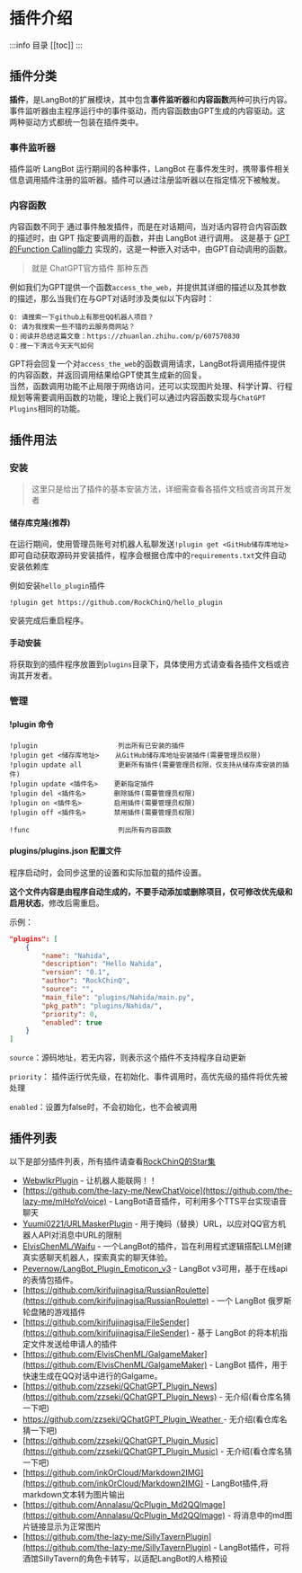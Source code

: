 # 插件介绍

:::info 目录
[[toc]]
:::

## 插件分类

**插件**，是LangBot的扩展模块，其中包含**事件监听器**和**内容函数**两种可执行内容。事件监听器由主程序运行中的事件驱动，而内容函数由GPT生成的内容驱动。这两种驱动方式都统一包装在插件类中。

### 事件监听器

插件监听 LangBot 运行期间的各种事件，LangBot 在事件发生时，携带事件相关信息调用插件注册的监听器。插件可以通过注册监听器以在指定情况下被触发。

### 内容函数

内容函数不同于 通过事件触发插件，而是在对话期间，当对话内容符合内容函数的描述时，由 GPT 指定要调用的函数，并由 LangBot 进行调用。
这是基于 [GPT的Function Calling能力](https://platform.openai.com/docs/guides/gpt/function-calling) 实现的，这是一种嵌入对话中，由GPT自动调用的函数。

> 就是 ChatGPT官方插件 那种东西

例如我们为GPT提供一个函数`access_the_web`，并提供其详细的描述以及其参数的描述，那么当我们在与GPT对话时涉及类似以下内容时：

```
Q: 请搜索一下github上有那些QQ机器人项目？
Q: 请为我搜索一些不错的云服务商网站？
Q：阅读并总结这篇文章：https://zhuanlan.zhihu.com/p/607570830
Q：搜一下清远今天天气如何
```

GPT将会回复一个对`access_the_web`的函数调用请求，LangBot将调用插件提供的内容函数，并返回调用结果给GPT使其生成新的回复。  
当然，函数调用功能不止局限于网络访问，还可以实现图片处理、科学计算、行程规划等需要调用函数的功能，理论上我们可以通过内容函数实现与`ChatGPT Plugins`相同的功能。

## 插件用法

### 安装

> 这里只是给出了插件的基本安装方法，详细需查看各插件文档或咨询其开发者

#### 储存库克隆(推荐)

在运行期间，使用管理员账号对机器人私聊发送`!plugin get <GitHub储存库地址>`即可自动获取源码并安装插件，程序会根据仓库中的`requirements.txt`文件自动安装依赖库  

例如安装`hello_plugin`插件
```
!plugin get https://github.com/RockChinQ/hello_plugin
```

安装完成后重启程序。

#### 手动安装

将获取到的插件程序放置到`plugins`目录下，具体使用方式请查看各插件文档或咨询其开发者。

### 管理

#### !plugin 命令

```
!plugin                    列出所有已安装的插件
!plugin get <储存库地址>    从GitHub储存库地址安装插件(需要管理员权限)
!plugin update all         更新所有插件(需要管理员权限，仅支持从储存库安装的插件)
!plugin update <插件名>    更新指定插件
!plugin del <插件名>       删除插件(需要管理员权限)
!plugin on <插件名>        启用插件(需要管理员权限)
!plugin off <插件名>       禁用插件(需要管理员权限)

!func                      列出所有内容函数
```

#### plugins/plugins.json 配置文件

程序启动时，会同步这里的设置和实际加载的插件设置。

**这个文件内容是由程序自动生成的，不要手动添加或删除项目，仅可修改优先级和启用状态**，修改后需重启。

示例：

```json
"plugins": [
    {
        "name": "Nahida",
        "description": "Hello Nahida",
        "version": "0.1",
        "author": "RockChinQ",
        "source": "",   
        "main_file": "plugins/Nahida/main.py",
        "pkg_path": "plugins/Nahida/",
        "priority": 0,  
        "enabled": true   
    }
]
```

`source`：源码地址，若无内容，则表示这个插件不支持程序自动更新

`priority`： 插件运行优先级，在初始化、事件调用时，高优先级的插件将优先被处理

`enabled`：设置为false时，不会初始化，也不会被调用

## 插件列表

以下是部分插件列表，所有插件请查看[RockChinQ的Star集](https://github.com/stars/RockChinQ/lists/qchatgpt-%E6%8F%92%E4%BB%B6)

- [WebwlkrPlugin](https://github.com/RockChinQ/WebwlkrPlugin) - 让机器人能联网！！
- [https://github.com/the-lazy-me/NewChatVoice](https://github.com/the-lazy-me/miHoYoVoice) - LangBot语音插件，可利用多个TTS平台实现语音聊天
- [Yuumi0221/URLMaskerPlugin](https://github.com/Yuumi0221/URLMaskerPlugin) - 用于掩码（替换）URL，以应对QQ官方机器人API对消息中URL的限制
- [ElvisChenML/Waifu](https://github.com/ElvisChenML/Waifu) - 一个LangBot的插件，旨在利用程式逻辑搭配LLM创建真实感聊天机器人，探索真实的聊天体验。
- [Pevernow/LangBot_Plugin_Emoticon_v3](https://github.com/Pevernow/QChatGPT_Plugin_Emoticon_v3) - LangBot v3可用，基于在线api的表情包插件。
- [https://github.com/kirifujinagisa/RussianRoulette](https://github.com/kirifujinagisa/RussianRoulette) - 一个 LangBot 俄罗斯轮盘赌的游戏插件
-  [https://github.com/kirifujinagisa/FileSender](https://github.com/kirifujinagisa/FileSender) - 基于 LangBot 的将本机指定文件发送给申请人的插件
- [https://github.com/ElvisChenML/GalgameMaker](https://github.com/ElvisChenML/GalgameMaker) - LangBot 插件，用于快速生成在QQ对话中进行的Galgame。
- [https://github.com/zzseki/QChatGPT_Plugin_News](https://github.com/zzseki/QChatGPT_Plugin_News) - 无介绍(看仓库名猜一下吧)
- [https://github.com/zzseki/QChatGPT_Plugin_Weather ](https://github.com/zzseki/QChatGPT_Plugin_Weather)- 无介绍(看仓库名猜一下吧)
- [https://github.com/zzseki/QChatGPT_Plugin_Music](https://github.com/zzseki/QChatGPT_Plugin_Music) - 无介绍(看仓库名猜一下吧)
- [https://github.com/inkOrCloud/Markdown2IMG](https://github.com/inkOrCloud/Markdown2IMG) - LangBot插件,将markdown文本转为图片输出
- [https://github.com/Annalasu/QcPlugin_Md2QQImage](https://github.com/Annalasu/QcPlugin_Md2QQImage) - 将消息中的md图片链接显示为正常图片
- [https://github.com/the-lazy-me/SillyTavernPlugin](https://github.com/the-lazy-me/SillyTavernPlugin) - LangBot插件，可将酒馆SillyTavern的角色卡转写，以适配LangBot的人格预设